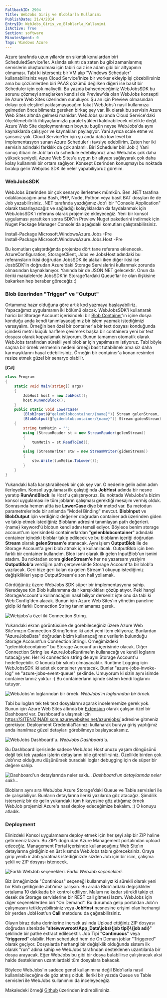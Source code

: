 ```yaml
---
FallbackID: 2904
Title: WebJobs Giriş ve Bloblarla Kullanımı
PublishDate: 21/4/2014
EntryID: WebJobs_Giris_ve_Bloblarla_Kullanimi
IsActive: True
Section: software
MinutesSpent: 0
Tags: Windows Azure
---
```

Azure tarafında uzun yıllardır en sıkıntılı konulardan biri
ScheduledService'ler. Aslında sıkıntı da zaten bu gibi zamanlanmış
servislerin oluşturulması için tabiri caiz ise adam gibi bir altyapının
olmaması. Tabi ki isterseniz bir VM alıp "Windows Scheduler"
kullanabilirsiniz veya Cloud Service'inize bir worker ekleyip işi
çözebilirsiniz ama bu çözümlerden biri PAAS çözümü değilken diğeri ise
basit bir Scheduler için çok maliyetli. Bu yazıda bahsedeceğimiz
WebJobsSDK bu sorunu çözmeyi amaçlarken kendisi de Preview'da olan
WebJobs konsepti ile Azure Web Sites üzerinden sunuluyor. Şu an için
Preview olmasından dolayı çok eleştirel yaklaşmayacağım fakat WebJobs'ı
nasıl kullanırıza gelmeden önce bilmeniz gereken birkaç şey var. İlk
olarak bu servisin Azure Web Sites altında gelmesi manidar. WebJobs şu
anda Cloud Service'daki ölçeklenebilirlik ihtiyaçlarınızla paralel
yükleri kaldırabilecek nitelikte değil. Azure Web Site deploymentınızın
boyutu bugün neyse WebJobs'da aynı kaynaklarda çalışıyor ve kaynakları
paylaşıyor. Yani ayrıca scale etme vs şansınız yok. Cloud Service'ler
için şu anda daha low level bir implementasyon sunan Azure Scheduler'ı
tavsiye edebilirim. Zaten her iki servisin adındaki farklılık da çok
anlamlı. Biri Scheduler biri Job :) Yani sonuç itibari ile Job'ları da
schedule edebiliyoruz ama WebJobs çok daha yüksek seviyeli, Azure Web
Sites'a uygun bir altyapı sağlayarak çok daha kolay kullanımlı bir ortam
sağlıyor. Konsept üzerinden konuşmayı bu noktada bırakıp gelin Webjobs
SDK ile neler yapabiliyoruz görelim.

### WebJobsSDK

WebJobs üzerinden bir çok senaryo ilerletmek mümkün. Ben .NET tarafına
odaklanacağım ama Bash, PHP, Node, Python veya basit BAT dosyları ile de
Job yazabilirsiniz. .NET tarafında yazdığımız Job'ı bir "Console
Application" olarak tasarlayacağız ve sağladığı kolaylıklardan da
faydalanmak için WebJobsSDK'i referans olarak projemize ekleyeceğiz.
Yeni bir konsol uygulaması yarattıken sonra SDK'in Preview Nuget
paketlerini indirmek için Nuget Package Manager Console'da aşağıdaki
komutları çalıştırabilirsiniz.

Install-Package Microsoft.WindowsAzure.Jobs -Pre   
Install-Package Microsoft.WindowsAzure.Jobs.Host -Pre

Bu komutları çalıştırdığında projenize dört tane referans eklenecek.
AzureConfiguration, StorageClient, Jobs ve JobsHost adındaki bu
referansların ikisi doğrudan JobsSDK ile alakalı iken diğer ikisi ise
JosbSDK'in doğrudan Azure'daki Storage Servislerini kullanmak zorunda
olmasından kaynaklanıyor. Yanında bir de JSON.NET gelecektir. Onun da
ileriki makalelerde JobsSDK'in Storage'lardaki Queue'lar ile olan
ilişkisine bakarken hep beraber göreceğiz :)

### Blob üzerinden "Trigger" ve "Output"

Ortamımız hazır olduğuna göre artık kod yazmaya başlayabiliriz.
Yapacağımız uygulamanın iki bölümü olacak. WebJobsSDK'i kullanarak
harici bir Storage Account içerisindeki bir [Blob
Container](http://daron.yondem.com/tr/search/blob)'ın içine dosya
konduğu anda kendi tanımlayacağımız bir işlem yapmak istediğimizi
varsayalım. Örneğin ben özel bir container'a bir text dosyası konduğunda
içindeki metni küçük harflere çevirerek başka bir containera yeni bir
text dosyası olarak kopyalamak istiyorum. Bunun tamamen otomatik olarak
WebJobs tarafından sürekli yeni bloblar için yapılmasını istiyoruz. Tabi
böyle saçma bir örnek vermemin nedeni örneği basit tutabilmek ama siz
daha karmaşıklarını hayal edebilirsiniz. Örneğin bir container'a konan
resimleri resize etmek güzel bir senaryo olabilir.

**[C\#]**

```cs
class Program
{
    static void Main(string[] args)
    {
        JobHost host = new JobHost();
        host.RunAndBlock();
    }
    public static void LowerCase(
        [BlobInput(@"gelenblobcontainer/{name}")] Stream gelenStream,
        [BlobOutput(@"gidenblobcontainer/{name}")] Stream gidenStream)
    {
        string tumMetin = "";
        using (StreamReader st = new StreamReader(gelenStream))
        {
            tumMetin = st.ReadToEnd();
        }
        using (StreamWriter stw = new StreamWriter(gidenStream))
        {
            stw.Write(tumMetin.ToLower());
        }
    }
}
```

Yukarıdaki kafa karıştırabilecek bir çok şey var. O nedenle gelin adım
adım ilerleyelim. Konsol uygulaması ilk çalıştığında **JobHost** adında
bir nesne yaratıp **RunAndBlock** ile Host'u çalıştırıyoruz. Bu noktada
WebJobs'a bizim konsol uygulaması ile tüm jobların çalışması gerektiği
mesajını vermiş olduk. Sonrasında hemen altta ise **LowerCase** diye bir
metod var. Bu metodun parametrelerinde bir anlamda "Model Binding"
mevcut. **BlobInput** ve **BlobOutput** için verdiğiniz değerler
doğrudan container adı üzerinden giden ve takip etmek istediğiniz
Blobların adresini tanımlayan path değerleri. {name} keyword'ü blobun
kendi adını temsil ediyor. Böylece benim storage account'um içerisindeki
containerlardan "**gelenblobcontainer**" adındaki container içindeki
bloblar takip edilecek ve bu blobların içeriği doğrudan **Stream**
olarak **gelenStream'e** atanacak. Aynı işlem **OutputBlob** ile de
Storage Account'a geri blob atmak için kullanılacak. OutputBlob için ben
farklı bir container kullandım. Blob ismi olarak ilk gelen InputBlob'un
ismini atadım. Bu noktadan sonra **gidenStream'e** her ne yazarsam
yaziyim **OutputBlob'a** verdiğim path çerçevesinde Storage Account'ta
bir blob'a yazılacak. Geri bize geri kalan da gelen Stream'i okuyup
istediğimiz değişiklikleri yapıp OutputStream'e son hali yollamak.

Gördüğünüz üzere WebJobs SDK süper bir implementasyona sahip. Neredeyse
tün Blob kullanımına dair karışıklıkları çözüp atıyor. Peki hangi
StorageAccount'u kullanacağını nasıl biliyor derseniz işte onu da tabi
ki Web.Config'den alacak. Bunun için Azure Web Sites'ın yönetim paneline
gidip iki farklı Connection String tanımlamamız gerek.

![Webjobs'a özel iki Connection
String.](http://cdn.daron.yondem.com/assets/2904/webjobs_1.png)

Yukarıdaki ekran görüntüsüne de görebileceğiniz üzere Azure Web
Site'ımızın Connection String'lerine iki adet yeni item ekliyoruz.
Bunlardan "AzureJobsData" doğrudan bizim kullanacağımız verilerin
bulunduğu Storage Account'un Connection Stringi. Örneğimizdeki
"gelenblobcontainer" bu Storage Account'un içerisinde olacak. Diğer
Connection String ise AzureJobsRuntime'ın kullanacağı ve kendi loglarını
tutacağı yer. Her iki connection string de aynı Storage Account'u
hedefleyebilir. O konuda bir sıkıntı olmayacaktır. Runtime Logging için
WebJobsSDK iki adet ek container yaratacak. Bunlar
"azure-jobs-invoke-log" ve "azure-jobs-event-queue" şeklinde. Umuyorum
ki sizin aynı isimde containerlarınız yoktur :) Bu containerların içinde
sistem kendi loglarını tutuyor.

![WebJobs'ın loglarından bir
örnek.](http://cdn.daron.yondem.com/assets/2904/webjobs_3.png)
*WebJobs'ın loglarından bir örnek.*

Tabi bu logları tek tek text dosyalarını açarak incelememize gerek yok.
Bunun için Azure Web Sites altında bir
[Extension](http://daron.yondem.com/tr/post/Azure_Web_Sites_Kudu_ve_Custom_Site_Extensions)
olarak çalışan özel bir Dashboard var. Dashboard'a ulaşmak için
<https://SITENIZINADI.scm.azurewebsites.net/azurejobs/> adresine
gitmeniz gerekiyor. Deployment Credential'larınızı kullanarak buraya
giriş yaptığınız anda inanılmaz güzel detayları görebilmeye
başlayacaksınız.

![WebJobs
Dashboard'u.](http://cdn.daron.yondem.com/assets/2904/webjobs_4.png)
*WebJobs Dashboard'u.*

Bu Dashboard içerisinde sadece WebJobs Host'unuzu yaşam döngüsünü değil
tek tek yapılan işlerin detaylarını bile görebilirsiniz. Özellikle
birden çok Job'ınız olduğunu düşünürsek buradaki loglar debugging için
de süper bir değere sahip.

![Dashboard'un detaylarında neler
saklı...](http://cdn.daron.yondem.com/assets/2904/webjobs_5.png)
*Dashboard'un detaylarında neler saklı...*

Blobların aynı sıra WebJobs Azure Storage'daki Queue ve Table servisleri
ile de çalışabiliyor. Bunların detaylarına ileriki yazılarda göz
atacağız. Şimdilik isterseniz bir de gelin yukarıdaki tüm hikayesine göz
attığımız örnek WebJob projemizi Azure'a nasıl deploy edeceğimize
bakalım. :) O konuyu atladık.

### Deployment

Elinizdeki Konsol uygulamasını deploy etmek için her şeyi alıp bir ZIP
haline getirmeniz lazım. Bu ZIP'i doğrudan Azure Management portalından
upload edeceğiz. Management Portal içerisinde kullanacağınız Web Site'ın
detaylarına girdiğiniz en üst kısımda WebJobs tabını göreceksiniz. Oraya
girip yenib ir Job yaratmak istediğinizde sizden Job için bir isim,
çalışma şekli ve ZIP dosyası istenecek.

![Farklı WebJob
seçenekleri.](http://cdn.daron.yondem.com/assets/2904/webjobs_6.png)
*Farklı WebJob seçenekleri.*

Biz örneğimizde "Continious" seçeneği kullanmalıyız ki sürekli olarak
yeni bir Blob geldiğinde Job'ımız çalışsın. Bu arada Blob'lardaki
değişiklikler ortalama 10 dakikada bir kontrol ediliyor. Malum ne kadar
sürekli takip et desek de Storage servislerine bir REST call gitmesi
lazım. WebJobs için diğer seçeneklerden biri "On Demand". Bu durumda
gelip portaldan Job'ın çalışmasını tetikleyebilirsiniz veya **JobHost**
nesnesine erişimi olan herhangi bir yerden JobHost'un **Call** metodunu
da çağırabilirsiniz.

Olayın biraz daha derinlerine inersek aslında Upload ettiğiniz ZIP
dosyası doğrudan sitenizde "**site\\wwwroot\\App\_Data\\jobs\\{job
tipi}\\{job adı}**" şeklinde bir pathe extract edilecektir. Job Tipi
"**Continuous**" veya "**triggered**" olabilir. Hem scheduled hem de On
Deman joblar "Triggered" olarak geçiyor. Dosyalarda herhangi bir
değişiklik olduğunda sistem ilk olarak "run" adına sahip ve WebJobs
tarafından desteklenen uzantılarda bir dosya arayacak. Eğer WebJobs bu
gibi bir dosya bulabilirse çalıştıracak aksi halde desteklenen
uzantılardaki tüm dosyalara bakacak.

Böylece WebJobs'ın sadece genel kullanımına değil Blob'larla nasıl
kullanılabileceğine de göz atmış olduk. İleriki bir yazıda Queue ve
Table servisleri ile WebJobs kullanımını da inceleyeceğiz.

Makaledeki örneği
[Github](https://github.com/daronyondem/AzureOrnekler/tree/master/WebJobsSDK_Preview/WebJobsTestApp)
üzerinden indirebilirsiniz.



